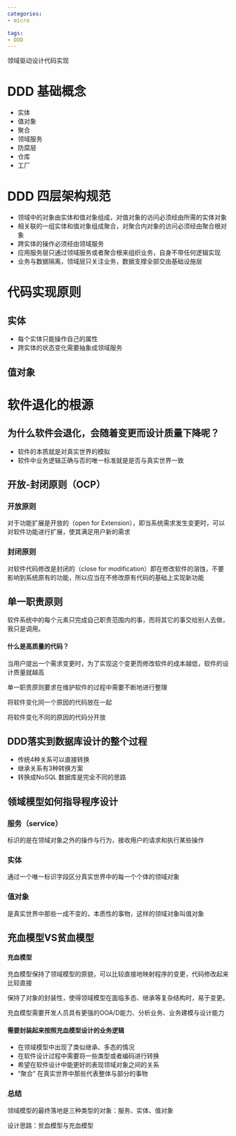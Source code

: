 ```yaml
---
categories:
- micro

tags:
- DDD
---
```


领域驱动设计代码实现
<!--more-->


# DDD 基础概念
* 实体
* 值对象
* 聚合
* 领域服务
* 防腐层
* 仓库
* 工厂

# DDD 四层架构规范
* 领域中的对象由实体和值对象组成，对值对象的访问必须经由所需的实体对象
* 相关联的一组实体和值对象组成聚合，对聚合内对象的访问必须经由聚合根对象
* 跨实体的操作必须经由领域服务
* 应用服务层只通过领域服务或者聚合根来组织业务，自身不带任何逻辑实现
* 业务与数据隔离，领域层只关注业务，数据支撑全部交由基础设施层


# 代码实现原则



## 实体
* 每个实体只能操作自己的属性
* 跨实体的状态变化需要抽象成领域服务

## 值对象





# 软件退化的根源



## 为什么软件会退化，会随着变更而设计质量下降呢？

* 软件的本质就是对真实世界的模拟
* 软件中业务逻辑正确与否的唯一标准就是是否与真实世界一致



## 开放-封闭原则（OCP）

### 开放原则

对于功能扩展是开放的（open for Extension），即当系统需求发生变更时，可以对软件功能进行扩展，使其满足用户新的需求

### 封闭原则

对软件代码修改是封闭的（close for modification）即在修改软件的溶蚀，不要影响到系统原有的功能，所以应当在不修改原有代码的基础上实现新功能



## 单一职责原则

软件系统中的每个元素只完成自己职责范围内的事，而将其它的事交给别人去做，我只是调用。

####  什么是高质量的代码？

当用户提出一个需求变更时，为了实现这个变更而修改软件的成本越低，软件的设计质量就越高



单一职责原则要求在维护软件的过程中需要不断地进行整理  

将软件变化同一个原因的代码放在一起  

将软件变化不同的原因的代码分开放  





## DDD落实到数据库设计的整个过程

* 传统4种关系可以直接转换
* 继承关系有3种转换方案
* 转换成NoSQL 数据库是完全不同的思路



## 领域模型如何指导程序设计

### 服务（service）

标识的是在领域对象之外的操作与行为，接收用户的请求和执行某些操作  



### 实体

通过一个唯一标识字段区分真实世界中的每一个个体的领域对象  



### 值对象

是真实世界中那些一成不变的，本质性的事物，这样的领域对象叫值对象  



## 充血模型VS贫血模型

#### 充血模型

充血模型保持了领域模型的原貌，可以比较直接地映射程序的变更，代码修改起来比较直接  

保持了对象的封装性，使得领域模型在面临多态、继承等复杂结构时，易于变更。  

充血模型需要开发人员具有更强的OOA/D能力、分析业务、业务建模与设计能力

#### 需要封装起来按照充血模型设计的业务逻辑

* 在领域模型中出现了类似继承、多态的情况
* 在软件设计过程中需要将一些类型或者编码进行转换
* 希望在软件设计中能更好的表现领域对象之间的关系
* “聚合” 在真实世界中那些代表整体与部分的事物

### 总结

领域模型的最终落地是三种类型的对象：服务、实体、值对象  

设计思路：贫血模型与充血模型  

